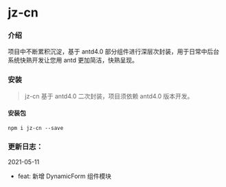 # jz-cn

### 介绍

项目中不断累积沉淀，基于 antd4.0 部分组件进行深层次封装，用于日常中后台系统快熟开发让您用 antd 更加简洁，快熟呈现。

### 安装

> jz-cn 基于 antd4.0 二次封装，项目须依赖 antd4.0 版本开发。

#### 安装包

```
npm i jz-cn --save
```

### 更新日志：

2021-05-11

- feat: 新增 DynamicForm 组件模块
